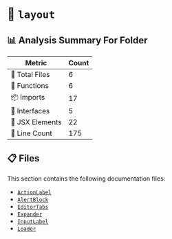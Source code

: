 # 📁 `layout`

## 📊 Analysis Summary For Folder

| Metric | Count |
|--------|-------|
| 📁 Total Files | 6 |
| 🔧 Functions | 6 |
| 📦 Imports | 17 |
| 📐 Interfaces | 5 |
| 💠 JSX Elements | 22 |
| 🔢 Line Count | 175 |


## 📋 Files

This section contains the following documentation files:

- [`ActionLabel`](./ActionLabel.md)
- [`AlertBlock`](./AlertBlock.md)
- [`EditorTabs`](./EditorTabs.md)
- [`Expander`](./Expander.md)
- [`InputLabel`](./InputLabel.md)
- [`Loader`](./Loader.md)